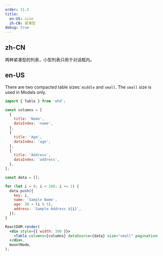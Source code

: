 ```yaml
---
order: 11.5
title:
  en-US: size
  zh-CN: 紧凑型
debug: true
---
```


## zh-CN

两种紧凑型的列表，小型列表只用于对话框内。

## en-US

There are two compacted table sizes: `middle` and `small`. The `small` size is used in Modals only.

```jsx
import { Table } from 'ehd';

const columns = [
  {
    title: 'Name',
    dataIndex: 'name',
  },
  {
    title: 'Age',
    dataIndex: 'age',
  },
  {
    title: 'Address',
    dataIndex: 'address',
  },
];

const data = [];

for (let i = 0; i < 200; i += 1) {
  data.push({
    key: i,
    name: 'Sample Name',
    age: 30 + (i % 5),
    address: `Sample Address ${i}`,
  });
}

ReactDOM.render(
  <div style={{ width: 300 }}>
    <Table columns={columns} dataSource={data} size="small" pagination={{ defaultCurrent: 13 }} />
  </div>,
  mountNode,
);
```
